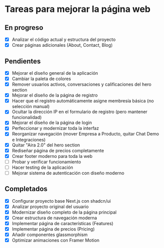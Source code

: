 # Tareas para mejorar la página web

## En progreso
- [x] Analizar el código actual y estructura del proyecto
- [x] Crear páginas adicionales (About, Contact, Blog)

## Pendientes
- [x] Mejorar el diseño general de la aplicación
- [x] Cambiar la paleta de colores
- [x] Remover usuarios activos, conversaciones y calificaciones del hero section
- [x] Mejorar el diseño de la página de registro
- [x] Hacer que el registro automáticamente asigne membresía básica (no selección manual)
- [x] Ocultar la dirección IP en el formulario de registro (pero mantener funcionalidad)
- [x] Mejorar el diseño de la página de login
- [x] Perfeccionar y modernizar toda la interfaz
- [x] Reorganizar navegación (mover Empresa a Producto, quitar Chat Demo e Integraciones)
- [x] Quitar "Aira 2.0" del hero section
- [x] Rediseñar página de precios completamente
- [x] Crear footer moderno para toda la web
- [ ] Probar y verificar funcionamiento
- [ ] Hacer testing de la aplicación
- [ ] Mejorar sistema de autenticación con diseño moderno

## Completados
- [x] Configurar proyecto base Next.js con shadcn/ui
- [x] Analizar proyecto original del usuario
- [x] Modernizar diseño completo de la página principal
- [x] Crear estructura de navegación moderna
- [x] Implementar página de características (Features)
- [x] Implementar página de precios (Pricing)
- [x] Añadir componentes glassmorphism
- [x] Optimizar animaciones con Framer Motion
